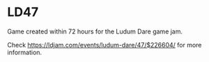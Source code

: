 # LD47
Game created within 72 hours for the Ludum Dare game jam.

Check https://ldjam.com/events/ludum-dare/47/$226604/ for more information.
